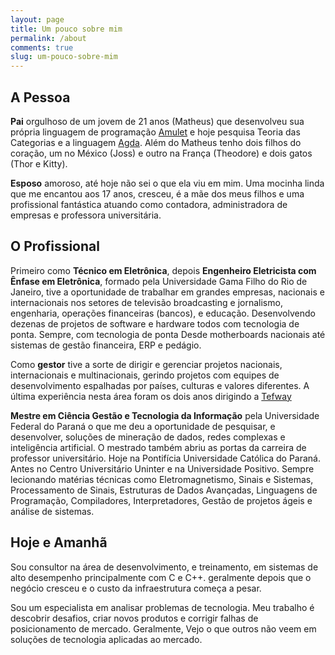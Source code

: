 ```yaml
---
layout: page
title: Um pouco sobre mim
permalink: /about
comments: true
slug: um-pouco-sobre-mim
---
```


## A Pessoa

**Pai** orgulhoso de um jovem de 21 anos (Matheus) que desenvolveu sua própria linguagem de programação [Amulet](https://amulet.works/ "Amulet") e hoje pesquisa Teoria das Categorias e a linguagem [Agda](https://amulet.works/ "Agda"). Além do Matheus tenho dois filhos do coração, um no México (Joss) e outro na França (Theodore) e dois gatos (Thor e Kitty).

**Esposo** amoroso, até hoje não sei o que ela viu em mim. Uma mocinha linda que me encantou aos 17 anos, cresceu, é a mãe dos meus filhos e uma profissional fantástica atuando como contadora, administradora de empresas e professora universitária.

## O Profissional

Primeiro como **Técnico em Eletrônica**, depois **Engenheiro Eletricista com Ênfase em Eletrônica**, formado pela Universidade Gama Filho do Rio de Janeiro, tive a oportunidade de trabalhar em grandes empresas, nacionais e internacionais nos setores de televisão broadcasting e jornalismo, engenharia, operações financeiras (bancos), e educação.
Desenvolvendo dezenas de projetos de software e hardware todos com tecnologia de ponta. Sempre, com tecnologia de ponta Desde motherboards nacionais até sistemas de gestão financeira, ERP e pedágio.

Como **gestor** tive a sorte de dirigir e gerenciar projetos nacionais, internacionais e multinacionais, gerindo projetos com equipes de desenvolvimento espalhadas por países, culturas e valores diferentes. A última experiência nesta área foram os dois anos dirigindo a [Tefway](https://www.tefway.com.br "Tefway")

**Mestre em Ciência Gestão e Tecnologia da Informação** pela Universidade Federal do Paraná o que me deu a oportunidade de pesquisar, e desenvolver, soluções de mineração de dados, redes complexas e inteligência artificial. O mestrado também abriu as portas da carreira de professor universitário. Hoje na Pontifícia Universidade Católica do Paraná. Antes no Centro Universitário Uninter e na Universidade Positivo. Sempre lecionando matérias técnicas como Eletromagnetismo, Sinais e Sistemas, Processamento de Sinais, Estruturas de Dados Avançadas, Linguagens de Programação, Compiladores, Interpretadores, Gestão de projetos ágeis e análise de sistemas.

## Hoje e Amanhã

Sou consultor na área de desenvolvimento, e treinamento, em sistemas de alto desempenho principalmente com C e C++. geralmente depois que o negócio cresceu e o custo da infraestrutura começa a pesar.

Sou um especialista em analisar problemas de tecnologia. Meu trabalho é descobrir desafios, criar novos produtos e corrigir falhas de posicionamento de mercado. Geralmente, Vejo o que outros não veem em soluções de tecnologia aplicadas ao mercado.
